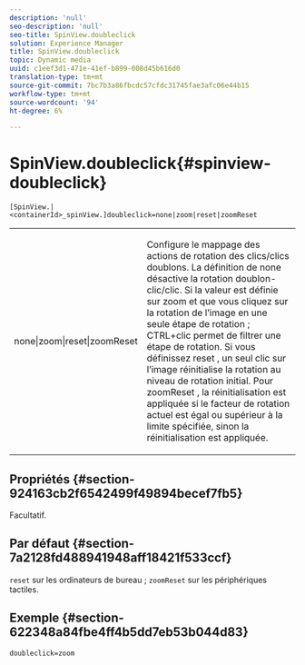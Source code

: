 ```yaml
---
description: 'null'
seo-description: 'null'
seo-title: SpinView.doubleclick
solution: Experience Manager
title: SpinView.doubleclick
topic: Dynamic media
uuid: c1eef3d1-471e-41ef-b899-008d45b616d0
translation-type: tm+mt
source-git-commit: 7bc7b3a86fbcdc57cfdc31745fae3afc06e44b15
workflow-type: tm+mt
source-wordcount: '94'
ht-degree: 6%

---
```



# SpinView.doubleclick{#spinview-doubleclick}

`[SpinView.|<containerId>_spinView.]doubleclick=none|zoom|reset|zoomReset`

<table id="table_E314540D347D47699C04EB80D20C0721"> 
 <tbody> 
  <tr> 
   <td colname="col1"> <p> <span class="codeph"> none|zoom|reset|zoomReset  </span> </p> </td> 
   <td colname="col2"> <p> Configure le mappage des actions de rotation des clics/clics doublons. La définition de <span class="codeph"> none </span> désactive la rotation doublon-clic/clic. Si la valeur est définie sur <span class="codeph"> zoom </span> et que vous cliquez sur la rotation de l’image en une seule étape de rotation ; CTRL+clic permet de filtrer une étape de rotation. Si vous définissez <span class="codeph"> reset </span>, un seul clic sur l’image réinitialise la rotation au niveau de rotation initial. Pour <span class="codeph"> zoomReset </span>, la réinitialisation est appliquée si le facteur de rotation actuel est égal ou supérieur à la limite spécifiée, sinon la réinitialisation est appliquée. </p> </td> 
  </tr> 
 </tbody> 
</table>

## Propriétés {#section-924163cb2f6542499f49894becef7fb5}

Facultatif.

## Par défaut {#section-7a2128fd488941948aff18421f533ccf}

`reset` sur les ordinateurs de bureau ;  `zoomReset` sur les périphériques tactiles.

## Exemple {#section-622348a84fbe4ff4b5dd7eb53b044d83}

`doubleclick=zoom`
